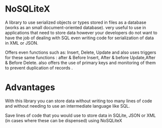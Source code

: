 # NoSQLiteX

A library to use serialized objects or types stored in files as a database (works as an small document-oriented database).
very useful to use in applications that need to store data however your developers do not want to have the job of dealing with SQL even writing code for serialization of data in   XML or JSON. 

Offers even functions such as: Insert, Delete, Update and also uses triggers for these same functions : after & Before  Insert, After 
& before Update,After & Before Delete.   also offers the use of primary keys and monitoring of them to prevent duplication of records .

# Advantages
 
With this library you can store data without writing too many lines of code and without needing to use an intermediate language like SQL.

Save lines of code that you would use to store data in SQLite, JSON or XML (in cases where these can be dispensed) using NoSQLiteX
